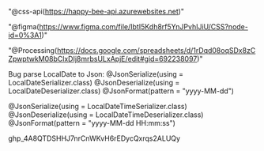 
"@css-api(https://happy-bee-api.azurewebsites.net)"
<!-- ![GitHub branch checks state](https://img.shields.io/github/checks-status/css-saler-system/css-api-ver2/develop?color=green) -->
"@figma(https://www.figma.com/file/IbtI5Kdh8rf5YnJPvhIJiU/CSS?node-id=0%3A1)"


"@Processing(https://docs.google.com/spreadsheets/d/1rDqd08oqSDx8zCZpwptwkM08bClxDIj8mrbsULxApjE/edit#gid=692238097)"

Bug parse LocalDate to Json: 
@JsonSerialize(using = LocalDateSerializer.class)
@JsonDeserialize(using = LocalDateDeserializer.class) 
@JsonFormat(pattern = "yyyy-MM-dd")

@JsonSerialize(using = LocalDateTimeSerializer.class)
@JsonDeserialize(using = LocalDateTimeDeserializer.class)
@JsonFormat(pattern = "yyyy-MM-dd HH:mm:ss")

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